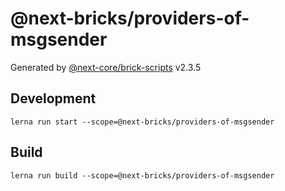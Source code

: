 # @next-bricks/providers-of-msgsender

Generated by [@next-core/brick-scripts] v2.3.5

## Development

`lerna run start --scope=@next-bricks/providers-of-msgsender`

## Build

`lerna run build --scope=@next-bricks/providers-of-msgsender`

[@next-core/brick-scripts]: https://github.com/easyops-cn/next-core/tree/master/packages/brick-scripts

